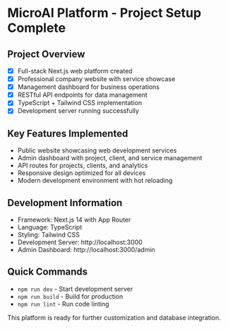 # MicroAI Platform - Project Setup Complete

## Project Overview
- [x] Full-stack Next.js web platform created
- [x] Professional company website with service showcase
- [x] Management dashboard for business operations
- [x] RESTful API endpoints for data management
- [x] TypeScript + Tailwind CSS implementation
- [x] Development server running successfully

## Key Features Implemented
- Public website showcasing web development services
- Admin dashboard with project, client, and service management
- API routes for projects, clients, and analytics
- Responsive design optimized for all devices
- Modern development environment with hot reloading

## Development Information
- Framework: Next.js 14 with App Router
- Language: TypeScript
- Styling: Tailwind CSS
- Development Server: http://localhost:3000
- Admin Dashboard: http://localhost:3000/admin

## Quick Commands
- `npm run dev` - Start development server
- `npm run build` - Build for production
- `npm run lint` - Run code linting

This platform is ready for further customization and database integration.